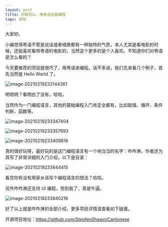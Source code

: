 ```yaml
---
layout: post
title: 你敢信么，用粤语还能编程
tags: 其他
---
```


大家好。

小编觉得粤语不管是说话或者唱歌都有一种独特的气质，本人尤其是看电影的时候，还挺喜欢看带粤语的电影的，当然这个更多的是个人喜欢。不知道你们对粤语是怎么看的？

今天要推荐的项目就很巧了，用粤语来编程。话不多说，我们先来看几个例子，首先当然是 Hello World 了。

![image-20210219233144361](https://7465-test-3c9b5e-books-1301492295.tcb.qcloud.la/images/compress_image-20210219233144361.png)

明唔明？看明白了没有，哈哈。

当然作为一门编程语言，其他的基础编程入门肯定全都有，比如赋值、循环、条件判断、函数等。

![image-20210219233347404](https://7465-test-3c9b5e-books-1301492295.tcb.qcloud.la/images/compress_image-20210219233347404.png)

![image-20210219233357693](https://7465-test-3c9b5e-books-1301492295.tcb.qcloud.la/images/compress_image-20210219233357693.png)

![image-20210219233409816](https://7465-test-3c9b5e-books-1301492295.tcb.qcloud.la/images/compress_image-20210219233409816.png)

真的很好玩呀，最好玩的是这门编程语言有一个响当当的名字：咋咋淋，作者还为其写了非常详细的入门介绍，以下是目录：

![image-20210219233644415](https://7465-test-3c9b5e-books-1301492295.tcb.qcloud.la/images/compress_image-20210219233644415.png)

看完你有没有用家乡话写个编程语言的想法？哈哈。

另外咋咋淋还支持 UI 编程，惊到我了，真是牛逼。

![image-20210219233840216](https://7465-test-3c9b5e-books-1301492295.tcb.qcloud.la/images/compress_image-20210219233840216.png)

好了以上就是咋咋淋的全部介绍，更多项目详情请查看如下链接。

开源项目地址：https://github.com/StepfenShawn/Cantonese
